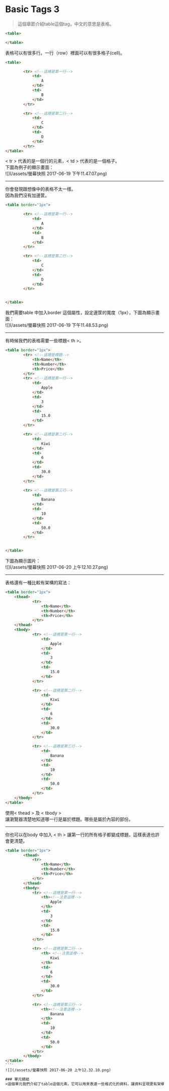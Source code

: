 # Basic Tags 3

> 這個章節介紹table這個tag，中文的意思是表格。

```html
<table>

</table>
```

表格可以有很多行。一行（row）裡面可以有很多格子\(cell\)。

```html
<table>

        <tr> <!--這裡是第一行-->
            <td>
                A
            </td>
            <td>
                B
            </td>
        </tr>

        <tr> <!--這裡是第二行-->
            <td>
                C
            </td>
            <td>
                D
            </td>
        </tr>
</table>
```

&lt; tr &gt; 代表的是一個行的元素，&lt; td &gt; 代表的是一個格子。   
下圖為例子的顯示畫面：  
![](/assets/螢幕快照 2017-06-19 下午11.47.07.png)

---

你會發現跟想像中的表格不太一樣。  
因為我們沒有加邊筐。

```html
<table border="1px">

        <tr> <!--這裡是第一行-->
            <td>
                A
            </td>
            <td>
                B
            </td>
        </tr>

        <tr> <!--這裡是第二行-->
            <td>
                C
            </td>
            <td>
                D
            </td>
        </tr>


</table>
```

我們需要table 中加入border 這個屬性，設定邊筐的寬度（1px），下圖為顯示畫面：  
![](/assets/螢幕快照 2017-06-19 下午11.48.53.png)

---

有時候我們的表格需要一些標題&lt; th &gt;。

```html
<table border="1px">
        <tr> <!--這裡是標題-->
            <th>Name</th>
            <th>Number</th>
            <th>Price</th>
        </tr>
        <tr> <!--這裡是第一行-->
            <td>
                Apple
            </td>
            <td>
                3
            </td>
            <td>
                15.0
            </td>
        </tr>

        <tr> <!--這裡是第二行-->
            <td>
                Kiwi
            </td>
            <td>
                6
            </td>
            <td>
                30.0
            </td>
        </tr>

        <tr> <!--這裡是第三行-->
            <td>
                Banana
            </td>
            <td>
                10
            </td>
            <td>
                50.0
            </td>
        </tr>


</table>
```

下圖為顯示圖片：  
![](/assets/螢幕快照 2017-06-20 上午12.10.27.png)

---

表格還有一種比較有架構的寫法：

```html
<table border="1px">
    <thead>
            <tr>
                <th>Name</th>
                <th>Number</th>
                <th>Price</th>
            </tr>
    </thead>
    <tbody>
            <tr> <!--這裡是第一行-->
                <td>
                    Apple
                </td>
                <td>
                    3
                </td>
                <td>
                    15.0
                </td>
            </tr>

            <tr> <!--這裡是第二行-->
                <td>
                    Kiwi
                </td>
                <td>
                    6
                </td>
                <td>
                    30.0
                </td>
            </tr>

            <tr> <!--這裡是第三行-->
                <td>
                    Banana
                </td>
                <td>
                    10
                </td>
                <td>
                    50.0
                </td>
            </tr>
    </tbody>
</table>
```

使用&lt; thead &gt; 及 &lt; tbody &gt;   
讓瀏覽器清楚地知道哪一行是屬於標題。哪些是屬於內容的部份。

---

你也可以在body 中加入 &lt; th &gt; 讓第一行的所有格子都變成標題，這樣表達也許會更清楚。

```html
<table border="1px">
        <thead>
            <tr>
                <th>Name</th>
                <th>Number</th>
                <th>Price</th>
            </tr>
        </thead>
        <tbody>
            <tr> <!--這裡是第一行-->
                <th><!--注意這裡-->
                    Apple
                </th>
                <td>
                    3
                </td>
                <td>
                    15.0
                </td>
            </tr>

            <tr> <!--這裡是第二行-->
                <th> <!--注意這裡-->
                    Kiwi
                </th>
                <td>
                    6
                </td>
                <td>
                    30.0
                </td>
            </tr>

            <tr> <!--這裡是第三行-->
                <th><!--注意這裡-->
                    Banana
                </th>
                <td>
                    10
                </td>
                <td>
                    50.0
                </td>
            </tr>
        </tbody>
</table>
```ˊ
![](/assets/螢幕快照 2017-06-20 上午12.32.10.png)

### 單元總結
>這個單元我們介紹了table這個元素，它可以用來表達一些格式化的資料，讓資料呈現更有架構。


